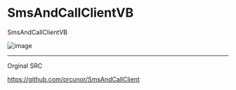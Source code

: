 # SmsAndCallClientVB
SmsAndCallClientVB

![image](https://user-images.githubusercontent.com/74623428/216127588-83268555-c786-40c8-8aba-5448e179f912.png)

-- --

Orginal SRC

https://github.com/orcunor/SmsAndCallClient
